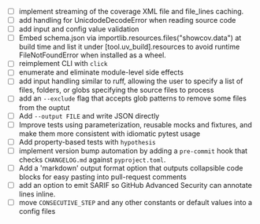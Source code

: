 - [ ] implement streaming of the coverage XML file and file_lines caching.
- [ ] add handling for UnicdodeDecodeError when reading source code
- [ ] add input and config value validation
- [ ] Embed schema.json via importlib.resources.files("showcov.data") at build time and list it under [tool.uv_build].resources to avoid runtime FileNotFoundError when installed as a wheel.
- [ ] reimplement CLI with `click`
- [ ] enumerate and eliminate module-level side effects
- [ ] add input handling similar to ruff, allowing the user to specify a list of files, folders, or globs specifying the source files to process
- [ ] add an `--exclude` flag that accepts glob patterns to remove some files from the ouptut 
- [ ] Add `--output FILE` and write JSON directly
- [ ] Improve tests using parameterization, reusable mocks and fixtures, and make them more consistent with idiomatic pytest usage
- [ ] Add property-based tests with `hypothesis`
- [ ] implement version bump automation by adding a `pre-commit` hook that checks `CHANGELOG.md` against `pyproject.toml`.
- [ ] Add a 'markdown' output format option that outputs collapsible code blocks for easy pasting into pull-request comments
- [ ] add an option to emit SARIF so GitHub Advanced Security can annotate lines inline.
- [ ] move `CONSECUTIVE_STEP` and any other constants or default values into a config files
